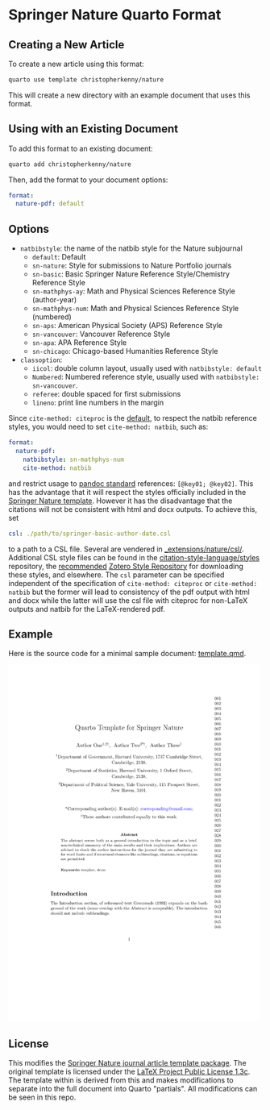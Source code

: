 
# Springer Nature Quarto Format

## Creating a New Article

To create a new article using this format:

```bash
quarto use template christopherkenny/nature
```

This will create a new directory with an example document that uses this format.

## Using with an Existing Document

To add this format to an existing document:

```bash
quarto add christopherkenny/nature
```

Then, add the format to your document options:

```yaml
format:
  nature-pdf: default
```

## Options

- `natbibstyle`: the name of the natbib style for the Nature subjournal
  - `default`: Default
  - `sn-nature`: Style for submissions to Nature Portfolio journals
  - `sn-basic`: Basic Springer Nature Reference Style/Chemistry Reference Style
  - `sn-mathphys-ay`: Math and Physical Sciences Reference Style (author-year)
  - `sn-mathphys-num`: Math and Physical Sciences Reference Style (numbered)
  - `sn-aps`: American Physical Society (APS) Reference Style
  - `sn-vancouver`: Vancouver Reference Style
  - `sn-apa`: APA Reference Style 
  - `sn-chicago`: Chicago-based Humanities Reference Style
- `classoption`:
  - `iicol`: double column layout, usually used with `natbibstyle: default`
  - `Numbered`: Numbered reference style, usually used with `natbibstyle: sn-vancouver`.
  - `referee`: double spaced for first submissions
  - `lineno`: print line numbers in the margin

Since `cite-method: citeproc` is the
[default](https://quarto.org/docs/authoring/footnotes-and-citations.html#sec-biblatex),
to respect the natbib reference styles, you would need to set `cite-method: natbib`,
such as:

```yaml
format:
  nature-pdf:
    natbibstyle: sn-mathphys-num
    cite-method: natbib
```

and restrict usage to [pandoc standard](https://pandoc.org/MANUAL.html#citation-syntax)
references: `[@key01; @key02]`. This has the advantage that it will respect the styles
officially included in the [Springer Nature template][springer-template].
However it has the disadvantage that the citations will not be consistent with
html and docx outputs. To achieve this, set

```yaml
csl: ./path/to/springer-basic-author-date.csl
```

to a path to a CSL file. Several are vendered in
[_extensions/nature/csl/](./_extensions/nature/csl/).
Additional CSL style files can be found in the
[citation-style-language/styles](https://github.com/citation-style-language/styles)
repository, the [recommended](https://citationstyles.org/authors/)
[Zotero Style Repository](https://www.zotero.org/styles) for downloading these
styles, and elsewhere. The `csl` parameter can be specified independent of the
specification of `cite-method: citeproc` or `cite-method: natbib` but the former
will lead to consistency of the pdf output with html and docx while the latter
will use the csl file with citeproc for non-LaTeX outputs and natbib for the
LaTeX-rendered pdf.

## Example

Here is the source code for a minimal sample document: [template.qmd](template.qmd).

<!-- pdftools::pdf_convert('template.pdf',pages = 1) -->
<div style="width: 100%; text-align: left;">
  <a href="template.pdf">
    <img src="template_1.png" width="500" alt="link to template.pdf" style="max-width:100%;height:auto;">
  </a>
</div>

## License

This modifies the [Springer Nature journal article template package][springer-template].
The original template is licensed under the [LaTeX Project Public License 1.3c](https://www.latex-project.org/lppl/lppl-1-3c/). The template within is derived from this and makes modifications to separate into the full document into Quarto "partials". All modifications can be seen in this repo.

[springer-template]: https://www.springernature.com/gp/authors/campaigns/latex-author-support/see-where-our-services-will-take-you/18782940
